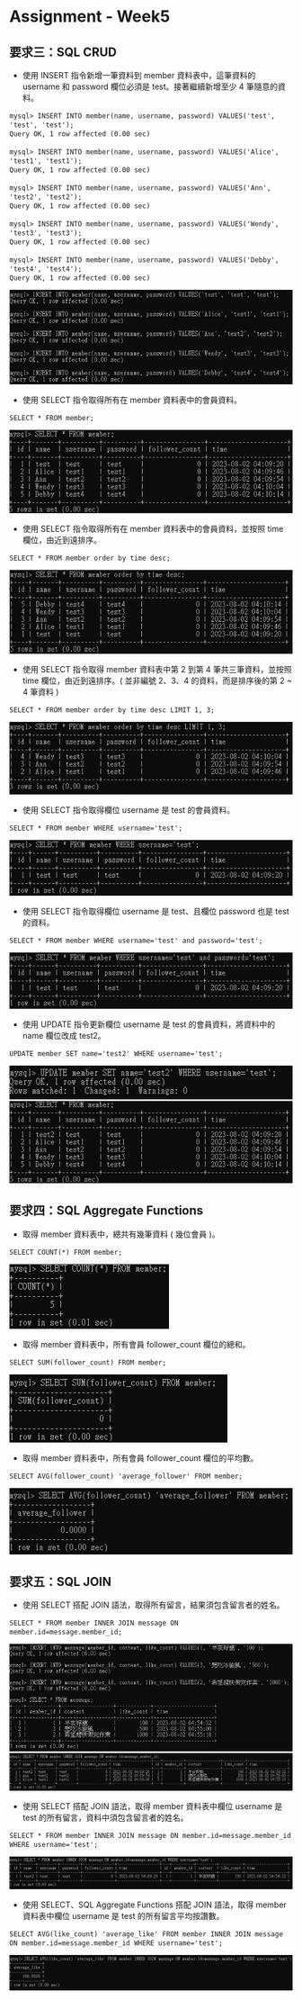 # Assignment - Week5

## 要求三：SQL CRUD
* 使⽤ INSERT 指令新增⼀筆資料到 member 資料表中，這筆資料的 username 和 password 欄位必須是 test。接著繼續新增⾄少 4 筆隨意的資料。
```
mysql> INSERT INTO member(name, username, password) VALUES('test', 'test', 'test');
Query OK, 1 row affected (0.00 sec)

mysql> INSERT INTO member(name, username, password) VALUES('Alice', 'test1', 'test1');
Query OK, 1 row affected (0.00 sec)

mysql> INSERT INTO member(name, username, password) VALUES('Ann', 'test2', 'test2');
Query OK, 1 row affected (0.00 sec)

mysql> INSERT INTO member(name, username, password) VALUES('Wendy', 'test3', 'test3');
Query OK, 1 row affected (0.00 sec)

mysql> INSERT INTO member(name, username, password) VALUES('Debby', 'test4', 'test4');
Query OK, 1 row affected (0.00 sec)
```
![image](https://raw.githubusercontent.com/Aliceeeee2023/WeHelp/main/Week5/Screendshot/3-001.png)

* 使⽤ SELECT 指令取得所有在 member 資料表中的會員資料。
```
SELECT * FROM member;
```
![image](https://raw.githubusercontent.com/Aliceeeee2023/WeHelp/main/Week5/Screendshot/3-002.png)

* 使⽤ SELECT 指令取得所有在 member 資料表中的會員資料，並按照 time 欄位，由近到遠排序。
```
SELECT * FROM member order by time desc;
```
![image](https://raw.githubusercontent.com/Aliceeeee2023/WeHelp/main/Week5/Screendshot/3-003.png)

* 使⽤ SELECT 指令取得 member 資料表中第 2 到第 4 筆共三筆資料，並按照 time 欄位，由近到遠排序。( 並非編號 2、3、4 的資料，⽽是排序後的第 2 ~ 4 筆資料 )
```
SELECT * FROM member order by time desc LIMIT 1, 3;
```
![image](https://raw.githubusercontent.com/Aliceeeee2023/WeHelp/main/Week5/Screendshot/3-004.png)

* 使⽤ SELECT 指令取得欄位 username 是 test 的會員資料。
```
SELECT * FROM member WHERE username='test'; 
```
![image](https://raw.githubusercontent.com/Aliceeeee2023/WeHelp/main/Week5/Screendshot/3-005.png)

* 使⽤ SELECT 指令取得欄位 username 是 test、且欄位 password 也是 test 的資料。
```
SELECT * FROM member WHERE username='test' and password='test';
```
![image](https://raw.githubusercontent.com/Aliceeeee2023/WeHelp/main/Week5/Screendshot/3-006.png)

* 使⽤ UPDATE 指令更新欄位 username 是 test 的會員資料，將資料中的 name 欄位改成 test2。
```
UPDATE member SET name='test2' WHERE username='test';
```
![image](https://raw.githubusercontent.com/Aliceeeee2023/WeHelp/main/Week5/Screendshot/3-007.png)
![image](https://raw.githubusercontent.com/Aliceeeee2023/WeHelp/main/Week5/Screendshot/3-007-1.png)

## 要求四：SQL Aggregate Functions
* 取得 member 資料表中，總共有幾筆資料 ( 幾位會員 )。
```
SELECT COUNT(*) FROM member;
```
![image](https://raw.githubusercontent.com/Aliceeeee2023/WeHelp/main/Week5/Screendshot/4-001.png)

* 取得 member 資料表中，所有會員 follower_count 欄位的總和。
```
SELECT SUM(follower_count) FROM member;
```
![image](https://raw.githubusercontent.com/Aliceeeee2023/WeHelp/main/Week5/Screendshot/4-002.png)

* 取得 member 資料表中，所有會員 follower_count 欄位的平均數。
```
SELECT AVG(follower_count) 'average_follower' FROM member;
```
![image](https://raw.githubusercontent.com/Aliceeeee2023/WeHelp/main/Week5/Screendshot/4-003.png)

## 要求五：SQL JOIN
* 使⽤ SELECT 搭配 JOIN 語法，取得所有留⾔，結果須包含留⾔者的姓名。
```
SELECT * FROM member INNER JOIN message ON member.id=message.member_id;
```
![image](https://raw.githubusercontent.com/Aliceeeee2023/WeHelp/main/Week5/Screendshot/5-001.png)
![image](https://raw.githubusercontent.com/Aliceeeee2023/WeHelp/main/Week5/Screendshot/5-001-1.png)

* 使⽤ SELECT 搭配 JOIN 語法，取得 member 資料表中欄位 username 是 test 的所有留⾔，資料中須包含留⾔者的姓名。
```
SELECT * FROM member INNER JOIN message ON member.id=message.member_id WHERE username='test';
```
![image](https://raw.githubusercontent.com/Aliceeeee2023/WeHelp/main/Week5/Screendshot/5-002.png)

* 使⽤ SELECT、SQL Aggregate Functions 搭配 JOIN 語法，取得 member 資料表中欄位 username 是 test 的所有留⾔平均按讚數。
```
SELECT AVG(like_count) 'average_like' FROM member INNER JOIN message ON member.id=message.member_id WHERE username='test';
```
![image](https://raw.githubusercontent.com/Aliceeeee2023/WeHelp/main/Week5/Screendshot/5-003.png)

